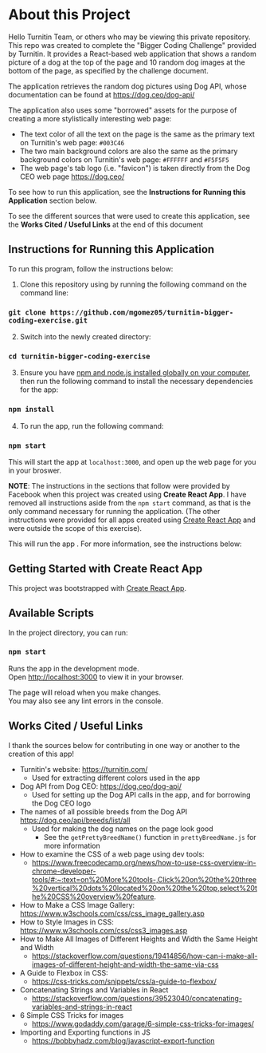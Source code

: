 # About this Project

Hello Turnitin Team, or others who may be viewing this private repository. This repo was created to complete the "Bigger Coding Challenge" provided by Turnitin. It provides a React-based web application that shows a random picture of a dog at the top of the page and 10 random dog images at the bottom of the page, as specified by the challenge document.

The application retrieves the random dog pictures using Dog API, whose documentation can be found at https://dog.ceo/dog-api/

The application also uses some "borrowed" assets for the purpose of creating a more stylistically interesting web page:
- The text color of all the text on the page is the same as the primary text on Turnitin's web page: `#003C46` 
- The two main background colors are also the same as the primary background colors on Turnitin's web page: `#FFFFFF` and `#F5F5F5`
- The web page's tab logo (i.e. "favicon") is taken directly from the Dog CEO web page https://dog.ceo/

To see how to run this application, see the **Instructions for Running this Application** section below.

To see the different sources that were used to create this application, see the **Works Cited / Useful Links** at the end of this document

## Instructions for Running this Application 

To run this program, follow the instructions below:

1. Clone this repository using by running the following command on the command line:

### `git clone https://github.com/mgomez05/turnitin-bigger-coding-exercise.git`

2. Switch into the newly created directory:

### `cd turnitin-bigger-coding-exercise`

3. Ensure you have [npm and node.js installed globally on your computer](https://www.taniarascia.com/how-to-install-and-use-node-js-and-npm-mac-and-windows/), then run the following command to install the necessary dependencies for the app:

### `npm install`

4. To run the app, run the following command:

### `npm start`

This will start the app at `localhost:3000`, and open up the web page for you in your broswer.

**NOTE**: The instructions in the sections that follow were provided by Facebook when this project was created using **Create React App**. I have removed all instructions aside from the `npm start` command, as that is the only command necessary for running the application. (The other instructions were provided for all apps created using [Create React App](https://github.com/facebook/create-react-app) and were outside the scope of this exercise). 

This will run the app . For more information, see the instructions below:

## Getting Started with Create React App

This project was bootstrapped with [Create React App](https://github.com/facebook/create-react-app).

## Available Scripts

In the project directory, you can run:

### `npm start`

Runs the app in the development mode.\
Open [http://localhost:3000](http://localhost:3000) to view it in your browser.

The page will reload when you make changes.\
You may also see any lint errors in the console.

## Works Cited / Useful Links

I thank the sources below for contributing in one way or another to the creation of this app!

- Turnitin's website: https://turnitin.com/
   - Used for extracting different colors used in the app
- Dog API from Dog CEO: https://dog.ceo/dog-api/
   - Used for setting up the Dog API calls in the app, and for borrowing the Dog CEO logo
- The names of all possible breeds from the Dog API https://dog.ceo/api/breeds/list/all
   - Used for making the dog names on the page look good
      - See the `getPrettyBreedName()` function in `prettyBreedName.js` for more information
- How to examine the CSS of a web page using dev tools: 
   - https://www.freecodecamp.org/news/how-to-use-css-overview-in-chrome-developer-tools/#:~:text=on%20More%20tools-,Click%20on%20the%20three%20vertical%20dots%20located%20on%20the%20top,select%20the%20CSS%20overview%20feature.
- How to Make a CSS Image Gallery: https://www.w3schools.com/css/css_image_gallery.asp
- How to Style Images in CSS: https://www.w3schools.com/css/css3_images.asp
- How to Make All Images of Different Heights and Width the Same Height and Width
    - https://stackoverflow.com/questions/19414856/how-can-i-make-all-images-of-different-height-and-width-the-same-via-css
- A Guide to Flexbox in CSS:
   - https://css-tricks.com/snippets/css/a-guide-to-flexbox/
- Concatenating Strings and Variables in React
   - https://stackoverflow.com/questions/39523040/concatenating-variables-and-strings-in-react
- 6 Simple CSS Tricks for images
   - https://www.godaddy.com/garage/6-simple-css-tricks-for-images/
- Importing and Exporting functions in JS
   - https://bobbyhadz.com/blog/javascript-export-function